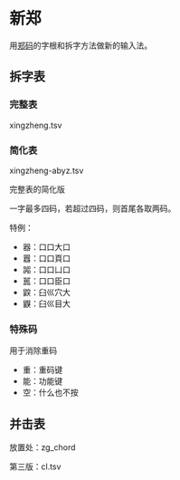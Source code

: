 # 新郑

用[郑码](https://baike.baidu.com/item/%E9%83%91%E7%A0%81/589192)的字根和拆字方法做新的输入法。

## 拆字表

### 完整表
xingzheng.tsv

### 简化表
xingzheng-abyz.tsv

完整表的简化版

一字最多四码，若超过四码，则首尾各取两码。

特例：
- 器：口口大口
- 囂：口口頁口
- 嘂：口口凵口
- 嚚：口口臣口
- 鼵：臼巛穴大
- 鼳：臼巛目大

### 特殊码
用于消除重码
- 重：重码键
- 能：功能键
- 空：什么也不按

## 并击表
放置处：zg_chord

第三版：cl.tsv
